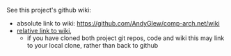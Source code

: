 See this project's github wiki:
* absolute link to wiki: https://github.com/AndyGlew/comp-arch.net/wiki
* <A href="../../wiki">relative link to wiki</A>,
  * if you have cloned both project git repos, code and wiki this may link to your local clone, rather than back to github
